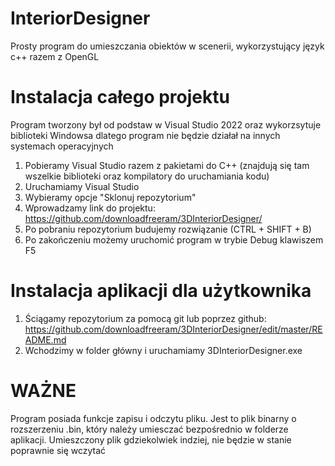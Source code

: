 # InteriorDesigner
Prosty program do umieszczania obiektów w scenerii, wykorzystujący język c++ razem z OpenGL
# Instalacja całego projektu
Program tworzony był od podstaw w Visual Studio 2022 oraz wykorzsytuje biblioteki Windowsa dlatego program nie będzie działał na innych systemach operacyjnych
1. Pobieramy Visual Studio razem z pakietami do C++ (znajdują się tam wszelkie biblioteki oraz kompilatory do uruchamiania kodu)
2. Uruchamiamy Visual Studio
3. Wybieramy opcje "Sklonuj repozytorium"
4. Wprowadzamy link do projektu: https://github.com/downloadfreeram/3DInteriorDesigner/
5. Po pobraniu repozytorium budujemy rozwiązanie (CTRL + SHIFT + B)
6. Po zakończeniu możemy uruchomić program w trybie Debug klawiszem F5
# Instalacja aplikacji dla użytkownika
1. Ściągamy repozytorium za pomocą git lub poprzez github: https://github.com/downloadfreeram/3DInteriorDesigner/edit/master/README.md
2. Wchodzimy w folder główny i uruchamiamy 3DInteriorDesigner.exe
# WAŻNE
Program posiada funkcje zapisu i odczytu pliku. Jest to plik binarny o rozszerzeniu .bin, który należy umiesczać bezpośrednio w folderze aplikacji. Umieszczony plik gdziekolwiek indziej, nie będzie w stanie poprawnie się wczytać
